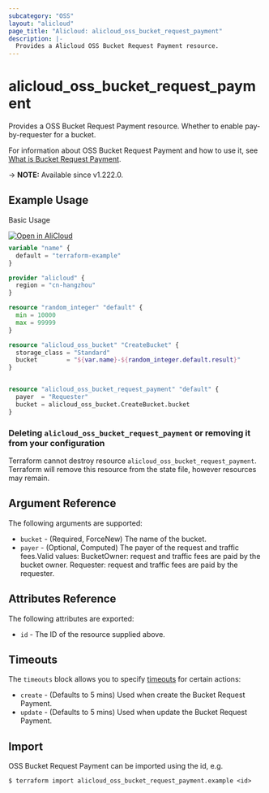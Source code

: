 ```yaml
---
subcategory: "OSS"
layout: "alicloud"
page_title: "Alicloud: alicloud_oss_bucket_request_payment"
description: |-
  Provides a Alicloud OSS Bucket Request Payment resource.
---
```


# alicloud_oss_bucket_request_payment

Provides a OSS Bucket Request Payment resource. Whether to enable pay-by-requester for a bucket.

For information about OSS Bucket Request Payment and how to use it, see [What is Bucket Request Payment](https://www.alibabacloud.com/help/en/oss/developer-reference/putbucketrequestpayment).

-> **NOTE:** Available since v1.222.0.

## Example Usage

Basic Usage

<div style="display: block;margin-bottom: 40px;"><div class="oics-button" style="float: right;position: absolute;margin-bottom: 10px;">
  <a href="https://api.aliyun.com/api-tools/terraform?resource=alicloud_oss_bucket_request_payment&exampleId=9f16db7f-6cbf-083d-612e-45a23b3bfac3fc468f87&activeTab=example&spm=docs.r.oss_bucket_request_payment.0.9f16db7f6c&intl_lang=EN_US" target="_blank">
    <img alt="Open in AliCloud" src="https://img.alicdn.com/imgextra/i1/O1CN01hjjqXv1uYUlY56FyX_!!6000000006049-55-tps-254-36.svg" style="max-height: 44px; max-width: 100%;">
  </a>
</div></div>

```terraform
variable "name" {
  default = "terraform-example"
}

provider "alicloud" {
  region = "cn-hangzhou"
}

resource "random_integer" "default" {
  min = 10000
  max = 99999
}

resource "alicloud_oss_bucket" "CreateBucket" {
  storage_class = "Standard"
  bucket        = "${var.name}-${random_integer.default.result}"
}


resource "alicloud_oss_bucket_request_payment" "default" {
  payer  = "Requester"
  bucket = alicloud_oss_bucket.CreateBucket.bucket
}
```

### Deleting `alicloud_oss_bucket_request_payment` or removing it from your configuration

Terraform cannot destroy resource `alicloud_oss_bucket_request_payment`. Terraform will remove this resource from the state file, however resources may remain.

## Argument Reference

The following arguments are supported:
* `bucket` - (Required, ForceNew) The name of the bucket.
* `payer` - (Optional, Computed) The payer of the request and traffic fees.Valid values: BucketOwner: request and traffic fees are paid by the bucket owner. Requester: request and traffic fees are paid by the requester.

## Attributes Reference

The following attributes are exported:
* `id` - The ID of the resource supplied above.

## Timeouts

The `timeouts` block allows you to specify [timeouts](https://www.terraform.io/docs/configuration-0-11/resources.html#timeouts) for certain actions:
* `create` - (Defaults to 5 mins) Used when create the Bucket Request Payment.
* `update` - (Defaults to 5 mins) Used when update the Bucket Request Payment.

## Import

OSS Bucket Request Payment can be imported using the id, e.g.

```shell
$ terraform import alicloud_oss_bucket_request_payment.example <id>
```